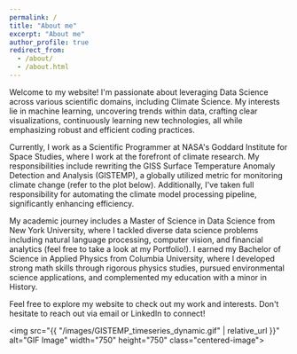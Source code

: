 ```yaml
---
permalink: /
title: "About me"
excerpt: "About me"
author_profile: true
redirect_from: 
  - /about/
  - /about.html
---
```


<style>
  .centered-image {
    display: block;
    margin: 0 auto;
  }

</style>

Welcome to my website! I'm passionate about leveraging Data Science across various scientific domains, including Climate Science. My interests lie in machine learning, uncovering trends within data, crafting clear visualizations, continuously learning new technologies, all while emphasizing robust and efficient coding practices.

Currently, I work as a Scientific Programmer at NASA's Goddard Institute for Space Studies, where I work at the forefront of climate research. My responsibilities include rewriting the GISS Surface Temperature Anomaly Detection and Analysis (GISTEMP), a globally utilized metric for monitoring climate change (refer to the plot below). Additionally, I've taken full responsibility for automating the climate model processing pipeline, significantly enhancing efficiency.

My academic journey includes a Master of Science in Data Science from New York University, where I tackled diverse data science problems including natural language processing, computer vision, and financial analytics (feel free to take a look at my Portfolio!). I earned my Bachelor of Science in Applied Physics from Columbia University, where I developed strong math skills through rigorous physics studies, pursued environmental science applications, and complemented my education with a minor in History.

Feel free to explore my website to check out my work and interests. Don't hesitate to reach out via email or LinkedIn to connect!

<img src="{{ "/images/GISTEMP_timeseries_dynamic.gif" | relative_url }}" alt="GIF Image" width="750" height="750" class="centered-image">
